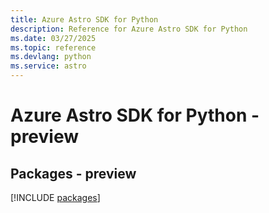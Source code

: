 ```yaml
---
title: Azure Astro SDK for Python
description: Reference for Azure Astro SDK for Python
ms.date: 03/27/2025
ms.topic: reference
ms.devlang: python
ms.service: astro
---
```

# Azure Astro SDK for Python - preview
## Packages - preview
[!INCLUDE [packages](astro-index.md)]